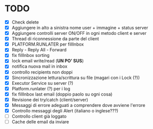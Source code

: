 # TODO

- [x] Check delete
- [x] Aggiungere in alto a sinistra nome user + immagine + status server
- [x] Aggiungere controlli server ON/OFF in ogni metodo client e server
- [x] Thread di riconnessione da parte del client
- [x] PLATFORM.RUNLATER per fillInbox
- [x] Reply - Reply All - Forward
- [x] fix fillInbox sorting
- [x] lock email write/read (**UN PO' SUS**)
- [x] notifica nuova mail in inbox
- [x] controllo recipients non doppi
- [x] Sincronizzazione lettura/scrittura su file (magari con i Lock (?))
- [x] Executor Service su server (?)
- [x] Platform.runlater (?) per i log
- [x] fix fillInbox last email (doppio paolo su ogni cosa)
- [x] Revisione dei try/catch (client/server)
- [x] Messaggi di errore adeguati a comprendere dove avviene l'errore
- [x] Controllo messaggi degli Alert (italiano o inglese???)
- [ ] Controllo client già loggato
- [ ] Cache delle email da inviare